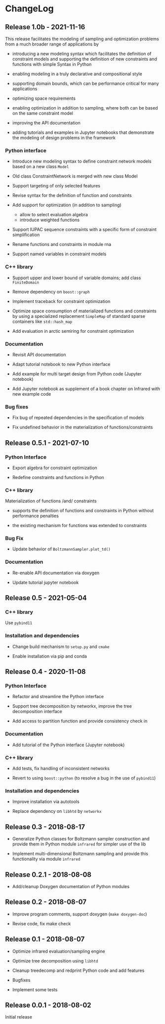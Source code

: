 ChangeLog
=========

Release 1.0b - 2021-11-16
--------------------------

This release facilitates the modeling of sampling and optimization problems 
from a much broader range of applications by

* introducing a new modeling syntax which facilitates the definition
  of constraint models and supporting the definition of 
  new constraints and functions with simple Syntax in Python

* enabling modeling in a truly declarative and compositional style

* supporting domain bounds, which can
  be performance critical for many applications

* optimizing space requirements

* enabling optimization in addition to sampling, where
  both can be based on the same constraint model

* improving the API documentation

* adding tutorials and examples in Jupyter notebooks that
  demonstrate the modeling of design problems in the framework

### Python interface

* Introduce new modeling syntax to define constraint network models based on a
  new class ```Model```

* Old class ConstraintNetwork is merged with new class Model

* Support targeting of only selected features

* Revise syntax for the definition of function and constraints

* Add support for optimization (in addition to sampling)
  - allow to select evaluation algebra
  - introduce weighted functions

* Support IUPAC sequence constraints with a specific form of
  constraint simplification

* Rename functions and constraints in module rna

* Support named variables in constraint models

### C++ library

* Support upper and lower bound of variable domains; add class
  ```FiniteDomain```

* Remove dependency on ```boost::graph```

* Implement traceback for constraint optimization

* Optimize space consumption of materialized functions and
constraints by using a specialized replacement
```SimpleMap``` of standard sparse containers like
```std::hash_map```

* Add evaluation in arctic semiring for constraint optimization

### Documentation

* Revisit API documentation

* Adapt tutorial notebook to new Python interface

* Add example for multi target design from Python code (Jupyter
  notebook)

* Add Jupyter notebook as supplement of a book chapter on Infrared
  with new example code

### Bug fixes

* Fix bug of repeated dependencies in the specification of models

* Fix undefined behavior in the materialization of
functions/constraints


Release 0.5.1 - 2021-07-10 
--------------------------

### Python Interface

* Export algebra for constraint optimization

* Redefine constraints and functions in Python

### C++ library

Materialization of functions /and/ constraints

* supports the definition of functions and constraints in
  Python without performance penalties

* the existing mechanism for functions was extended to constraints

### Bug Fix

* Update behavior of ```BoltzmannSampler.plot_td()```

### Documentation

* Re-enable API documentation via doxygen

* Update tutorial jupyter notebook

Release 0.5 - 2021-05-04
------------------------

### C++ library
Use ```pybind11```

### Installation and dependencies

* Change build mechanism to ```setup.py``` and ```cmake```

* Enable installation via pip and conda

Release 0.4 - 2020-11-08
------------------------

### Python Interface

* Refactor and streamline the Python interface

* Support tree decomposition by networkx, improve the tree decomposition interface

* Add access to partition function and provide consistency check in

### Documentation

* Add tutorial of the Python interface (Jupyter notebook)

### C++ library

* Add tests, fix handling of inconsistent networks

* Revert to using ```boost::python``` (to resolve a bug in the use of ```pybind11```)

### Installation and dependencies

* Improve installation via autotools

* Replace dependency on ```libhtd``` by ```networkx```

Release 0.3 - 2018-08-17
------------------------

* Generalize Python classes for Boltzmann sampler construction and
  provide them in Python module ```infrared``` for simpler use of the lib

* Implement multi-dimensional Boltzmann sampling and provide this
  functionality via module ```infrared```

Release 0.2.1 - 2018-08-08
--------------------------

* Add/cleanup Doxygen documentation of Python modules

Release 0.2 - 2018-08-07
------------------------

* Improve program comments, support doxygen (```make doxygen-doc```)

* Revise code, fix make check

Release 0.1 - 2018-08-07
------------------------

* Optimize infrared evaluation/sampling engine

* Optimize tree decomposition using ```libhtd```

* Cleanup treedecomp and redprint Python code and add features

* Bugfixes

* Implement some tests

Release 0.0.1 - 2018-08-02
--------------------------

Initial release
